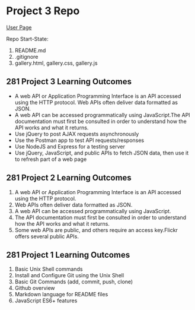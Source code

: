 # Project 3 Repo


[User Page](https://emmareed.github.io/)


Repo Start-State:

1. README.md
2. .gitignore
3. gallery.html, gallery.css, gallery.js

## 281 Project 3 Learning Outcomes

- A web API or Application Programming Interface is an API accessed using the HTTP protocol. Web APIs often deliver data formatted as JSON.
- A web API can be accessed programmatically using JavaScript.The API documentation must first be consulted in order to understand how the API works and what it returns.
- Use jQuery to post AJAX requests asynchronously
- Use the Postman app to test API requests/responses
- Use NodeJS and Express for a testing server
- Use jQuery, JavaScript, and public APIs to fetch JSON data, then use it to refresh part of a web page

##  281 Project 2 Learning Outcomes

1. A web API or Application Programming Interface is an API
accessed using the HTTP protocol.
2. Web APIs often deliver data formatted as JSON.
3. A web API can be accessed programmatically using JavaScript.
4. The API documentation must first be consulted in order to understand how the API works and what it returns.
5. Some web APIs are public, and others require an access key.Flickr offers several public APIs.

##  281 Project 1 Learning Outcomes

1. Basic Unix Shell commands
2. Install and Configure Git using the Unix Shell
3. Basic Git Commands (add, commit, push, clone)
4. Github overview
5. Markdown language for README files
6. JavaScript ES6+ features
